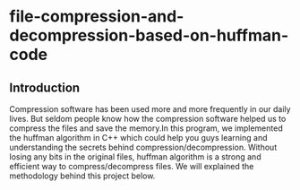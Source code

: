 # file-compression-and-decompression-based-on-huffman-code

## Introduction
Compression software has been used more and more frequently in our daily lives. But seldom people know how the compression software helped us to compress the files and save the memory.In this program, we implemented the huffman algorithm in C++ which could help you guys learning and understanding the secrets behind compression/decompression. Without losing any bits in the original files, huffman algorithm is a strong and efficient way to compress/decompress files. We will explained the methodology behind this project below.
